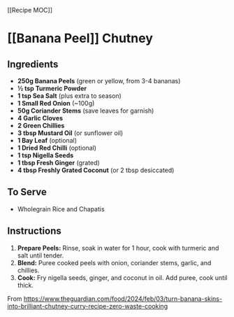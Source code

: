 [[Recipe MOC]]

# [[Banana Peel]] Chutney

## Ingredients
- **250g Banana Peels** (green or yellow, from 3-4 bananas)
- **½ tsp Turmeric Powder**
- **1 tsp Sea Salt** (plus extra to season)
- **1 Small Red Onion** (~100g)
- **50g Coriander Stems** (save leaves for garnish)
- **4 Garlic Cloves**
- **2 Green Chillies**
- **3 tbsp Mustard Oil** (or sunflower oil)
- **1 Bay Leaf** (optional)
- **1 Dried Red Chilli** (optional)
- **1 tsp Nigella Seeds**
- **1 tbsp Fresh Ginger** (grated)
- **4 tbsp Freshly Grated Coconut** (or 2 tbsp desiccated)

## To Serve
- Wholegrain Rice and Chapatis

## Instructions
1. **Prepare Peels:** Rinse, soak in water for 1 hour, cook with turmeric and salt until tender.
2. **Blend:** Puree cooked peels with onion, coriander stems, garlic, and chillies.
3. **Cook:** Fry nigella seeds, ginger, and coconut in oil. Add puree, cook until thick.

From https://www.theguardian.com/food/2024/feb/03/turn-banana-skins-into-brilliant-chutney-curry-recipe-zero-waste-cooking

